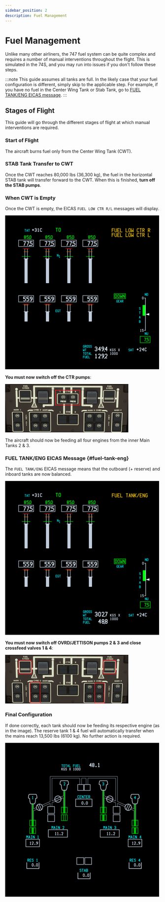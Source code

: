 ```yaml
---
sidebar_position: 2
description: Fuel Management
---
```


# Fuel Management

Unlike many other airliners, the 747 fuel system can be quite complex and requires a number of manual interventions throughout the flight. This is simulated in the 74S, and you may run into issues if you don't follow these steps.

:::note
This guide assumes all tanks are full. In the likely case that your fuel configuration is different, simply skip to the applicable step. For example, if you have no fuel in the Center Wing Tank or Stab Tank, go to [FUEL TANK/ENG EICAS message](#fuel-tank-eng).
:::

## Stages of Flight
This guide will go through the different stages of flight at which manual interventions are required.

### Start of Flight

The aircraft burns fuel only from the Center Wing Tank (CWT).

### STAB Tank Transfer to CWT

Once the CWT reaches 80,000 lbs (36,300 kg), the fuel in the horizontal STAB tank will transfer forward to the CWT. When this is finished, **turn off the STAB pumps**.

### When CWT is Empty

Once the CWT is empty, the EICAS `FUEL LOW CTR R/L` messages will display.

![FUEL LOW CTR R/L](../assets/fuel-management/center_empty.png)

**You must now switch off the CTR pumps**:

![Overhead Fuel Panel](../assets/fuel-management/center_empty_ovhd.png)

The aircraft should now be feeding all four engines from the inner Main Tanks 2 & 3.

### FUEL TANK/ENG EICAS Message {#fuel-tank-eng}

The `FUEL TANK/ENG` EICAS message means that the outboard (+ reserve) and inboard tanks are now balanced.

![FUEL TANK/ENG](../assets/fuel-management/fuel_tank_eng.png)

**You must now switch off OVRD/JETTISON pumps 2 & 3 and close crossfeed valves 1 & 4**:

![Overhead Fuel Panel](../assets/fuel-management/fuel_tank_eng_ovhd.png)

### Final Configuration

If done correctly, each tank should now be feeding its respective engine (as in the image). The reserve tank 1 & 4 fuel will automatically transfer when the mains reach 13,500 lbs (6100 kg). No further action is required.

![Final Configuration](../assets/fuel-management/final_configuration.png)